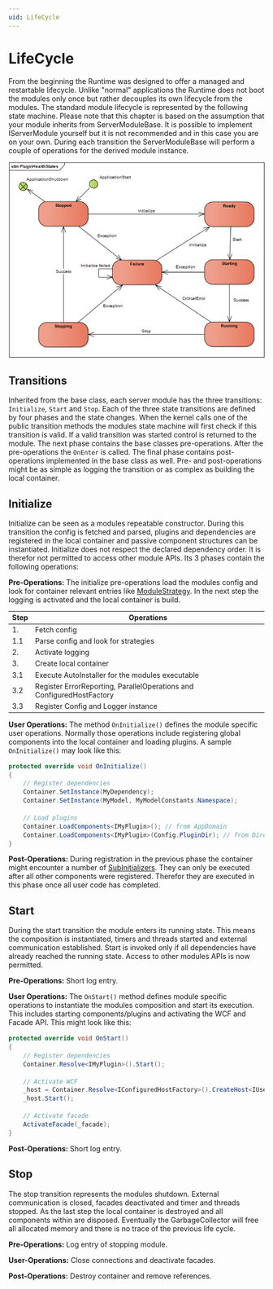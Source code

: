 ```yaml
---
uid: LifeCycle
---
```

# LifeCycle

From the beginning the Runtime was designed to offer a managed and restartable lifecycle. Unlike "normal" applications the Runtime does not boot the modules only once but rather decouples its own lifecycle from the modules. The standard module lifecycle is represented by the following state machine. Please note that this chapter is based on the assumption that your module inherits from ServerModuleBase. It is possible to implement IServerModule yourself but  it is not recommended and in this case you are on your own. During each transition the ServerModuleBase will perform a couple of operations for the derived module instance.

![Module LifeCycle](images/LifeCycle.png)

## Transitions

Inherited from the base class, each server module has the three transitions: `Initialize`, `Start` and `Stop`. Each of the three state transitions are defined by four phases and the state changes. When the kernel calls one of the public transition methods the modules state machine will first check if this transition is valid. If a valid transition was started control is returned to the module. The next phase contains the base classes pre-operations. After the pre-operations the `OnEnter` is called. The final phase contains post-operations implemented in the base class as well. Pre- and post-operations might be as simple as logging the transition or as complex as building the local container.

## Initialize

Initialize can be seen as a modules repeatable constructor. During this transition the config is fetched and parsed, plugins and dependencies are registered in the local container and passive component structures can be instantiated. Initialize does not respect the declared dependency order. It is therefor not permitted to access other module APIs. Its 3 phases contain the following operations:

**Pre-Operations:**
The initialize pre-operations load the modules config and look for container relevant entries like [ModuleStrategy](xref:Moryx.Runtime.Configuration.ModuleStrategyAttribute). In the next step the logging is activated and the local container is build.

| Step | Operations |
|-------|------------|
| 1. | Fetch config |
| 1.1 | Parse config and look for strategies |
| 2.  | Activate logging |
| 3.  | Create local container |
| 3.1 | Execute AutoInstaller for the modules executable |
| 3.2 | Register ErrorReporting, ParallelOperations and ConfiguredHostFactory |
| 3.3 | Register Config and Logger instance |

**User Operations:**
The method `OnInitialize()` defines the module specific user operations. Normally those operations include registering global components into the local container and loading plugins. A sample `OnInitialize()` may look like this:

````cs
protected override void OnInitialize()
{
    // Register dependencies
    Container.SetInstance(MyDependency);
    Container.SetInstance(MyModel, MyModelConstants.Namespace);

    // Load plugins
    Container.LoadComponents<IMyPlugin>(); // from AppDomain
    Container.LoadComponents<IMyPlugin>(Config.PluginDir); // from Directory
}
````

**Post-Operations:** During registration in the previous phase the container might encounter a number of [SubInitializers](xref:Moryx.Container.ISubInitializer). They can only be executed after all other components were registered. Therefor they are executed in this phase once all user code has completed.

## Start

During the start transition the module enters its running state. This means the composition is instantiated, timers and threads started and external communication established. Start is invoked only if all dependencies have already reached the running state. Access to other modules APIs is now permitted.

**Pre-Operations:** Short log entry.

**User Operations:** The `OnStart()` method defines module specific operations to instantiate the modules composition and start its execution. This includes starting components/plugins and activating the WCF and Facade API. This might look like this:

````cs
protected override void OnStart()
{
    // Register dependencies
    Container.Resolve<IMyPlugin>().Start();

    // Activate WCF
    _host = Container.Resolve<IConfiguredHostFactory>().CreateHost<IUserManagementService>(Config.HostConfig);
    _host.Start();

    // Activate facade
    ActivateFacade(_facade);
}
````

**Post-Operations:** Short log entry.

## Stop

The stop transition represents the modules shutdown. External communication is closed, facades deactivated and timer and threads stopped. As the last step the local container is destroyed and all components within are disposed. Eventually the GarbageCollector will free all allocated memory and there is no trace of the previous life cycle.

**Pre-Operations:** Log entry of stopping module.

**User-Operations:** Close connections and deactivate facades.

**Post-Operations:** Destroy container and remove references.